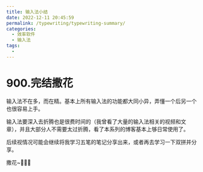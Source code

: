```yaml
---
title: 输入法小结
date: 2022-12-11 20:45:59
permalink: /typewriting/typewriting-summary/
categories:
  - 效率软件
  - 输入法
tags:
  - 
---
```


# 900.完结撒花

输入法不在多，而在精。基本上所有输入法的功能都大同小异，弄懂一个后另一个也很容易上手。

<!-- more -->

输入法要深入去折腾也是很费时间的（我曾看了大量的输入法相关的视频和文章），并且大部分人不需要太过折腾，看了本系列的博客基本上够日常使用了。

后续视情况可能会继续将我学习五笔的笔记分享出来，或者再去学习一下双拼并分享。

撒花~🎉🎉🎉

‍

‍

‍
